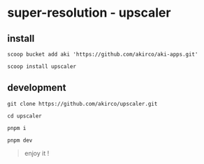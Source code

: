 # super-resolution - upscaler

## install

```
scoop bucket add aki 'https://github.com/akirco/aki-apps.git'

scoop install upscaler
```

## development

```shell
git clone https://github.com/akirco/upscaler.git

cd upscaler

pnpm i

pnpm dev
```

> enjoy it !
